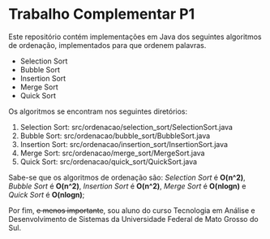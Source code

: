# Trabalho Complementar P1
Este repositório contém implementações em Java dos seguintes algoritmos de
ordenação, implementados para que ordenem palavras.

* Selection Sort
* Bubble Sort
* Insertion Sort
* Merge Sort
* Quick Sort

Os algoritmos se encontram nos seguintes diretórios:
  1. Selection Sort: src/ordenacao/selection_sort/SelectionSort.java
  2. Bubble Sort: src/ordenacao/bubble_sort/BubbleSort.java
  3. Insertion Sort: src/ordenacao/insertion_sort/InsertionSort.java
  4. Merge Sort: src/ordenacao/merge_sort/MergeSort.java
  5. Quick Sort: src/ordenacao/quick_sort/QuickSort.java

Sabe-se que os algoritmos de ordenação são: *Selection Sort* é **O(n^2)**, *Bubble Sort* é **O(n^2)**, *Insertion Sort* é **O(n^2)**,
*Merge Sort* é **O(nlogn)** e *Quick Sort* é **O(nlogn)**;

Por fim, ~~e menos importante~~, sou aluno do curso Tecnologia em Análise e Desenvolvimento de Sistemas da Universidade Federal de Mato Grosso do Sul.
